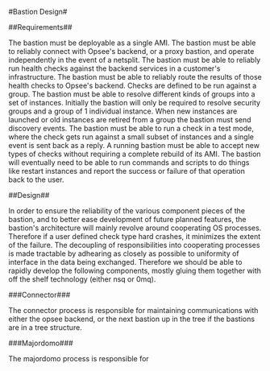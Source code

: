 #Bastion Design#

##Requirements##

The bastion must be deployable as a single AMI.
The bastion must be able to reliably connect with Opsee's backend, or a proxy bastion, and operate independently in the event of a netsplit.
The bastion must be able to reliably run health checks against the backend services in a customer's infrastructure.
The bastion must be able to reliably route the results of those health checks to Opsee's backend.
Checks are defined to be run against a group. The bastion must be able to resolve different kinds of groups into a set of instances.  Initially the bastion will only be required to resolve security groups and a group of 1 individual instance.
When new instances are launched or old instances are retired from a group the bastion must send discovery events.
The bastion must be able to run a check in a test mode, where the check gets run against a small subset of instances and a single event is sent back as a reply.
A running bastion must be able to accept new types of checks without requiring a complete rebuild of its AMI.
The bastion will eventually need to be able to run commands and scripts to do things like restart instances and report the success or failure of that operation back to the user.

##Design##

In order to ensure the reliability of the various component pieces of the bastion, and to better ease development of future planned features, the bastion's architecture will mainly revolve around cooperating OS processes.  Therefore if a user defined check type hard crashes, it minimizes the extent of the failure.  The decoupling of responsibilities into cooperating processes is made tractable by adhearing as closely as possible to uniformity of interface in the data being exchanged.  Therefore we should be able to rapidly develop the following components, mostly gluing them together with off the shelf technology (either nsq or 0mq).

###Connector###

The connector process is responsible for maintaining communications with either the opsee backend, or the next bastion up in the tree if the bastions are in a tree structure.

###Majordomo###

The majordomo process is responsible for 